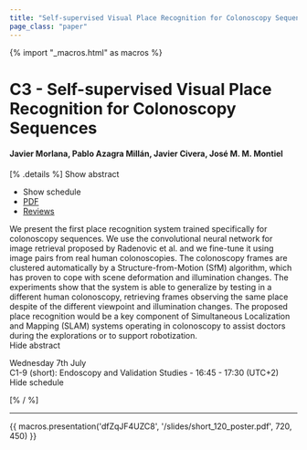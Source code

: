 ```yaml
---
title: "Self-supervised Visual Place Recognition for Colonoscopy Sequences"
page_class: "paper"
---
```


{% import "_macros.html" as macros %}

# C3 - Self-supervised Visual Place Recognition for Colonoscopy Sequences

#### Javier Morlana, Pablo Azagra Millán, Javier Civera, José M. M. Montiel

[% .details %]
<a class="toggle_visibility" data-selector=".abstract" data-level="3">Show abstract</a>
- <a class="toggle_visibility" data-selector=".schedule" data-level="3">Show schedule</a>
- <a href="https://openreview.net/pdf?id=tgkEqYyA12p">PDF</a>
- <a href="https://openreview.net/forum?id=tgkEqYyA12p">Reviews</a>

<p>
    <span class="abstract">
        We present the first place recognition system trained specifically for colonoscopy sequences. We use the convolutional neural network for image retrieval proposed by Radenovic et al. and we fine-tune it using image pairs from real human colonoscopies. The colonoscopy frames are clustered automatically by a Structure-from-Motion (SfM) algorithm, which has proven to cope with scene deformation and illumination changes. The experiments show that the system is able to generalize by testing in a different human colonoscopy, retrieving frames observing the same place despite of the different viewpoint and illumination changes. The proposed place recognition would be a key component of Simultaneous Localization and Mapping (SLAM) systems operating in colonoscopy to assist doctors during the explorations or to support robotization.
        <br>
        <span class="actions"><a class="toggle_visibility" data-level="2">Hide abstract</a></span>
    </span>
</p>

<p>
    <span class="schedule">
         Wednesday 7th July<br>C1-9 (short): Endoscopy and Validation Studies - 16:45 - 17:30 (UTC+2)
        <br>
        <span class="actions"><a class="toggle_visibility" data-level="2">Hide schedule</a></span>
    </span>
</p>

[% / %]


---

{{ macros.presentation('dfZqJF4UZC8', '/slides/short_120_poster.pdf', 720, 450) }}
